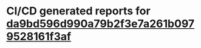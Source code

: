 # CI/CD generated reports for [da9bd596d990a79b2f3e7a261b0979528161f3af](https://github.com/hydephp/develop/commit/da9bd596d990a79b2f3e7a261b0979528161f3af)
